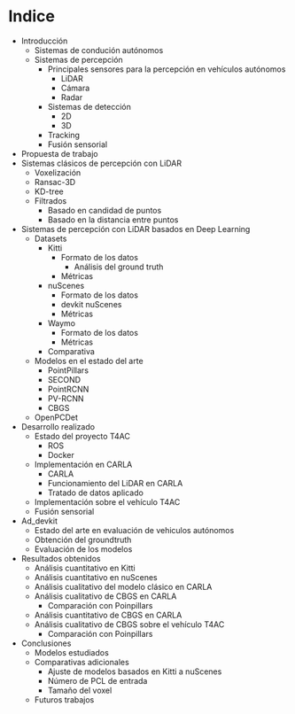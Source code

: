 # Indice

- Introducción
  - Sistemas de condución autónomos
  - Sistemas de percepción
    - Principales sensores para la percepción en vehículos autónomos
      - LiDAR
      - Cámara
      - Radar
    - Sistemas de detección
      - 2D
      - 3D
    - Tracking
    - Fusión sensorial
- Propuesta de trabajo
- Sistemas clásicos de percepción con LiDAR
  - Voxelización
  - Ransac-3D
  - KD-tree
  - Filtrados
    - Basado en candidad de puntos
    - Basado en la distancia entre puntos
- Sistemas de percepción con LiDAR basados en Deep Learning
  - Datasets
    - Kitti
      - Formato de los datos
        - Análisis del ground truth
      - Métricas
    - nuScenes
      - Formato de los datos
      - devkit nuScenes
      - Métricas
    - Waymo
      - Formato de los datos
      - Métricas
    - Comparativa
  - Modelos en el estado del arte
    - PointPillars
    - SECOND
    - PointRCNN
    - PV-RCNN
    - CBGS
  - OpenPCDet
- Desarrollo realizado
  - Estado del proyecto T4AC
    - ROS
    - Docker
  - Implementación en CARLA
    - CARLA
    - Funcionamiento del LiDAR en CARLA
    - Tratado de datos aplicado
  - Implementación sobre el vehículo T4AC
  - Fusión sensorial
- Ad_devkit
  - Estado del arte en evaluación de vehiculos autónomos
  - Obtención del groundtruth
  - Evaluación de los modelos
- Resultados obtenidos
  - Análisis cuantitativo en Kitti
  - Análisis cuantitativo en nuScenes
  - Análisis cualitativo del modelo clásico en CARLA
  - Análisis cualitativo de CBGS en CARLA
    - Comparación con Poinpillars
  - Análisis cuantitativo de CBGS en CARLA
  - Análisis cualitativo de CBGS sobre el vehículo T4AC
    - Comparación con Poinpillars
- Conclusiones
  - Modelos estudiados
  - Comparativas adicionales
    - Ajuste de modelos basados en Kitti a nuScenes
    - Número de PCL de entrada
    - Tamaño del voxel
  - Futuros trabajos